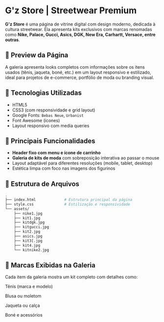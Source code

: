 # G'z Store | Streetwear Premium

**G'z Store** é uma página de vitrine digital com design moderno, dedicada à cultura streetwear. Ela apresenta kits exclusivos com marcas renomadas como **Nike, Palace, Gucci, Asics, DGK, New Era, Carhartt, Versace, entre outras**.

## 📸 Preview da Página

A galeria apresenta looks completos com informações sobre os itens usados (tênis, jaqueta, boné, etc.) em um layout responsivo e estilizado, ideal para projetos de e-commerce, portfólio de moda ou branding visual.

## 🚀 Tecnologias Utilizadas

- HTML5
- CSS3 (com responsividade e grid layout)
- Google Fonts: `Bebas Neue`, `Urbanist`
- Font Awesome (ícones)
- Layout responsivo com media queries

## 🎨 Principais Funcionalidades

- **Header fixo com menu e ícone de carrinho**
- **Galeria de kits de moda** com sobreposição interativa ao passar o mouse
- Layout adaptável para diferentes resoluções (mobile, tablet, desktop)
- Estética limpa com foco nas imagens dos figurinos

## 📂 Estrutura de Arquivos

```bash
.
├── index.html             # Estrutura principal da página
├── style.css              # Estilização e responsividade
└── assets/
    ├── nike1.jpg
    ├── kit1.jpg
    ├── kitdgk.jpg
    ├── kitgucci.jpg
    ├── kit2.jpg
    ├── asics.jpg
    ├── kit3[.jpg
    ├── kit4.jpg
    └── kitnike2.jpg
```


## 🧢 Marcas Exibidas na Galeria

Cada item da galeria mostra um kit completo com detalhes como:

Tênis (marca e modelo)

Blusa ou moletom

Jaqueta ou calça

Boné e acessórios


